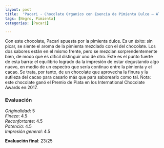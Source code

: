 ```yaml
---
layout: post
title:  "Pacari - Chocolate Organico con Esencia de Pimienta Dulce – Allspice - 60% Cacao"
tags: [Negro, Pimienta] 
categories: [Pacari]

---
```


Con este chocolate, Pacari apuesta por la pimienta dulce. Es un éxito: sin picar, se siente el aroma de la pimienta mezclado con el del chocolate. Los dos sabores están en el mismo frente, pero se mezclan sorprendentemente bien, de modo que es difícil distinguir uno de otro. Este es el punto fuerte de esta barra: el equilibrio logrado da la impresión de estar degustando algo nuevo, en medio de un espectro que sería continuo entre la pimienta y el cacao.
Se trata, por tanto, de un chocolate que aprovecha la finura y la sutileza del cacao para casarlo más que para saborearlo como tal. 
Nota: este chocolate ganó el Premio de Plata en los International Chocolate Awards en 2017.

### Evaluación

_Originalidad_: 5  
_Fineza_: 4.5  
_Reconfortante_: 4.5  
_Potencia_: 4.5  
_Impresión general_: 4.5

**Evaluación final**: 23/25

